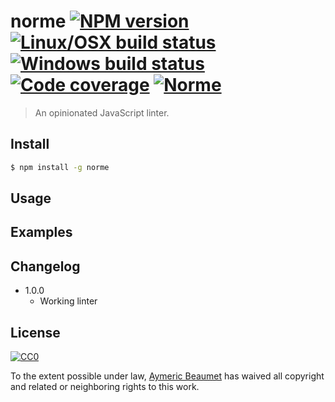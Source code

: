 # norme [![NPM version](https://img.shields.io/npm/v/norme.svg?style=flat-square&label=npm)](https://www.npmjs.com/package/norme) [![Linux/OSX build status](https://img.shields.io/travis/aymericbeaumet/norme/master.svg?style=flat-square&label=linux/osx)](https://travis-ci.org/aymericbeaumet/norme) [![Windows build status](https://img.shields.io/appveyor/ci/aymericbeaumet/norme/master.svg?style=flat-square&label=windows)](https://ci.appveyor.com/project/aymericbeaumet/norme) [![Code coverage](https://img.shields.io/codeclimate/coverage/github/aymericbeaumet/norme.svg?style=flat-square&label=coverage)](https://codeclimate.com/github/aymericbeaumet/norme) [![Norme](https://img.shields.io/badge/norme-%E2%9C%93-brightgreen.svg)](https://github.com/aymericbeaumet/norme)

> An opinionated JavaScript linter.

## Install

```bash
$ npm install -g norme
```

## Usage

## Examples

## Changelog

* 1.0.0
  * Working linter

## License

[![CC0](http://i.creativecommons.org/p/zero/1.0/88x31.png)](http://creativecommons.org/publicdomain/zero/1.0/)

To the extent possible under law, [Aymeric Beaumet](https://aymericbeaumet.com)
has waived all copyright and related or neighboring rights to this work.
